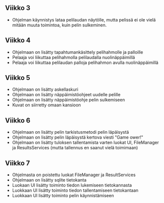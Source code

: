 ## Viikko 3 ##

- Ohjelman käynnistys lataa pelilaudan näytölle, mutta pelissä ei ole vielä mitään muuta toimintoa, kuin pelin sulkeminen.

## Viikko 4 ##

- Ohjelmaan on lisätty tapahtumankäsittely pelihahmolle ja palloille
- Pelaaja voi liikuttaa pelihahmolla pelilaudalla nuolinäppäimillä
- Pelaaja voi liikuttaa pelilaudan palloja pelihahmon avulla nuolinäppäimillä

## Viikko 5 ##

- Ohjelmaan on lisätty askellaskuri
- Ohjelmaan on lisätty näppäimistöohjeet uudelle pelille
- Ohjelmaan on lisätty näppäimistöohje pelin sulkemiseen
- Kuvat on siirretty omaan kansioon

## Viikko 6 ##

- Ohjelmaan on lisätty pelin tarkistusmetodi pelin läpäisystä
- Ohjelmaan on lisätty pelin läpäisystä kertova viesti "Game ower!"
- Ohjelmaan on lisätty tuloksen tallentamista varten luokat UI, FileManager ja ResultsServices (mutta tallennus en saanut vielä toimimaan)

## Viikko 7 ##

- Ohjelmasta on poistettu luokat FileManager ja ResultServices
- Ohjelmaan on lisätty sqlite tietokanta
- Luokaan UI lisätty toiminto tiedon lukemiseen tietokannasta
- Luokkaan UI lisätty toiminto tiedon tallentamiseen tietokantaan
- Luokkaan UI lisätty toiminto pelin käynnistämiseen 

